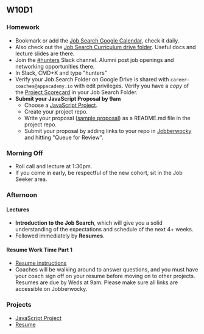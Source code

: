## W10D1
### Homework
* Bookmark or add the [Job Search Google Calendar][calendar], check it daily.
* Also check out the [Job Search Curriculum drive folder][job-search-curriculum-drive-folder].  Useful docs and lecture slides are there.
* Join the [#hunters][hunters-channel] Slack channel. Alumni post job openings and networking opportunities there.
 * In Slack, CMD+K and type "hunters"
* Verify your Job Search Folder on Google Drive is shared with `career-coaches@appacademy.io` with edit privileges. Verify you have a *copy* of the [Project Scorecard][project-scorecard] in your Job Search Folder.
* **Submit your JavaScript Proposal by 9am**
  * Choose a [JavaScript Project][js-project].
  * Create your project repo.
  * Write your proposal ([sample proposal][js-sample-proposal]) as a README.md file in the project repo.
  * Submit your proposal by adding links to your repo in [Jobberwocky][Jobberwocky] and hitting "Queue for Review".

### Morning Off
* Roll call and lecture at 1:30pm.
* If you come in early, be respectful of the new cohort, sit in the Job Seeker area.

### Afternoon
#### Lectures
* **Introduction to the Job Search**, which will give you a solid understanding of the expectations and schedule of the next 4+ weeks.
* Followed immediately by **Resumes**.

#### Resume Work Time Part 1
* [Resume instructions][resume]
* Coaches will be walking around to answer questions, and you must have your coach sign off on your resume before moving on to other projects.  Resumes are due by Weds at 9am.  Please make sure all links are accessible on Jobberwocky.

### Projects
* [JavaScript Project][js-project]
* [Resume][resume]

<!-- LINKS -->
<!-- Job Search Projects -->
[js-project]: ../projects/js-project/js-project.md
[js-sample-proposal]: ../projects/js-project/js-sample-proposal.md

[resume]: ../application-materials/resume/resume.md
[text-only]: ../application-materials/resume/text-resume.md

<!-- Internal Resources -->
[Jobberwocky]: http://progress.appacademy.io/jobberwocky
[calendar]: https://calendar.google.com/calendar/embed?src=appacademy.io_r61pl5c3vl1vatl28hquvhtf4o%40group.calendar.google.com&ctz=America/Los_Angeles
[job-search-curriculum-drive-folder]: https://drive.google.com/folderview?id=0B3noREts_wUyNnhZMTZPMjJhU2M&usp=sharing
[hunters-channel]: https://app-academy.slack.com/messages/hunters
[project-scorecard]: https://docs.google.com/a/appacademy.io/spreadsheets/d/1MY1K-_kXYrS-7K_XFYkJs-U8kL-mDnYY3lQIw-IgIm0/edit?usp=sharing
